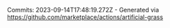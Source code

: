 Commits: 2023-09-14T17:48:19.272Z - Generated via https://github.com/marketplace/actions/artificial-grass
<br>
